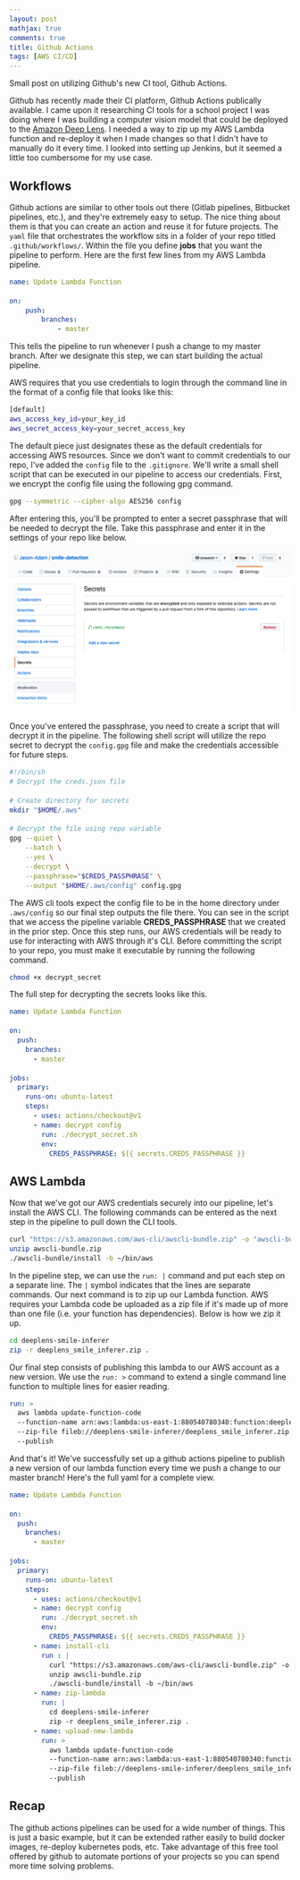 ```yaml
---
layout: post  
mathjax: true  
comments: true  
title: Github Actions
tags: [AWS CI/CD]  
---  
```


Small post on utilizing Github's new CI tool, Github Actions.  

Github has recently made their CI platform, Github Actions publically available. I came upon it researching CI tools for a school project I was doing where I was building a computer vision model that could be deployed to the [Amazon Deep Lens](https://aws.amazon.com/deeplens/). I needed a way to zip up my AWS Lambda function and re-deploy it when I made changes so that I didn't have to manually do it every time. I looked into setting up Jenkins, but it seemed a little too cumbersome for my use case.  

## Workflows  
Github actions are similar to other tools out there (Gitlab pipelines, Bitbucket pipelines, etc.), and they're extremely easy to setup. The nice thing about them is that you can create an action and reuse it for future projects. The `yaml` file that orchestrates the workflow sits in a folder of your repo titled `.github/workflows/`. Within the file you define **jobs** that you want the pipeline to perform. Here are the first few lines from my AWS Lambda pipeline.  

```yaml  
name: Update Lambda Function  

on:  
    push:
        branches:
            - master
```  

This tells the pipeline to run whenever I push a change to my master branch. After we designate this step, we can start building the actual pipeline.  

AWS requires that you use credentials to login through the command line in the format of a config file that looks like this:  

```bash  
[default]
aws_access_key_id=your_key_id  
aws_secret_access_key=your_secret_access_key
```  

The default piece just designates these as the default credentials for accessing AWS resources. Since we don't want to commit credentials to our repo, I've added the `config` file to the `.gitignore`. We'll write a small shell script that can be executed in our pipeline to access our credentials. First, we encrypt the config file using the following gpg command.  

```bash  
gpg --symmetric --cipher-algo AES256 config
```  

After entering this, you'll be prompted to enter a secret passphrase that will be needed to decrypt the file. Take this passphrase and enter it in the settings of your repo like below.  

![](../imgs/2019-12-19-github-actions/ga1.png)  

Once you've entered the passphrase, you need to create a script that will decrypt it in the pipeline. The following shell script will utilize the repo secret to decrypt the `config.gpg` file and make the credentials accessible for future steps.  

```bash  
#!/bin/sh
# Decrypt the creds.json file

# Create directory for secrets
mkdir "$HOME/.aws"

# Decrypt the file using repo variable
gpg --quiet \
    --batch \
    --yes \
    --decrypt \
    --passphrase="$CREDS_PASSPHRASE" \
    --output "$HOME/.aws/config" config.gpg
```  

The AWS cli tools expect the config file to be in the home directory under `.aws/config` so our final step outputs the file there. You can see in the script that we access the pipeline variable **CREDS_PASSPHRASE** that we created in the prior step. Once this step runs, our AWS credentials will be ready to use for interacting with AWS through it's CLI. Before committing the script to your repo, you must make it executable by running the following command.  

```bash  
chmod +x decrypt_secret
```  

The full step for decrypting the secrets looks like this.  

```yaml  
name: Update Lambda Function

on:
  push:
    branches:
      - master

jobs:
  primary:
    runs-on: ubuntu-latest
    steps:
      - uses: actions/checkout@v1
      - name: decrypt config
        run: ./decrypt_secret.sh
        env:
          CREDS_PASSPHRASE: ${{ secrets.CREDS_PASSPHRASE }}
```  

## AWS Lambda  
Now that we've got our AWS credentials securely into our pipeline, let's install the AWS CLI. The following commands can be entered as the next step in the pipeline to pull down the CLI tools.  

```bash  
curl "https://s3.amazonaws.com/aws-cli/awscli-bundle.zip" -o "awscli-bundle.zip"
unzip awscli-bundle.zip
./awscli-bundle/install -b ~/bin/aws
```  

In the pipeline step, we can use the `run: |` command and put each step on a separate line. The `|` symbol indicates that the lines are separate commands. Our next command is to zip up our Lambda function. AWS requires your Lambda code be uploaded as a zip file if it's made up of more than one file (i.e. your function has dependencies). Below is how we zip it up.  

```bash  
cd deeplens-smile-inferer  
zip -r deeplens_smile_inferer.zip .
```  

Our final step consists of publishing this lambda to our AWS account as a new version. We use the `run: >` command to extend a single command line function to multiple lines for easier reading.  

```yaml  
run: >
  aws lambda update-function-code
  --function-name arn:aws:lambda:us-east-1:880540780340:function:deeplens-smile-inferer
  --zip-file fileb://deeplens-smile-inferer/deeplens_smile_inferer.zip
  --publish
```  

And that's it! We've successfully set up a github actions pipeline to publish a new version of our lambda function every time we push a change to our master branch! Here's the full yaml for a complete view.  

```yaml  
name: Update Lambda Function

on:
  push:
    branches:
      - master

jobs:
  primary:
    runs-on: ubuntu-latest
    steps:
      - uses: actions/checkout@v1
      - name: decrypt config
        run: ./decrypt_secret.sh
        env:
          CREDS_PASSPHRASE: ${{ secrets.CREDS_PASSPHRASE }}
      - name: install-cli
        run : |
          curl "https://s3.amazonaws.com/aws-cli/awscli-bundle.zip" -o "awscli-bundle.zip"
          unzip awscli-bundle.zip
          ./awscli-bundle/install -b ~/bin/aws
      - name: zip-lambda
        run: |
          cd deeplens-smile-inferer
          zip -r deeplens_smile_inferer.zip .
      - name: upload-new-lambda
        run: >
          aws lambda update-function-code
          --function-name arn:aws:lambda:us-east-1:880540780340:function:deeplens-smile-inferer
          --zip-file fileb://deeplens-smile-inferer/deeplens_smile_inferer.zip
          --publish
```  

## Recap  
The github actions pipelines can be used for a wide number of things. This is just a basic example, but it can be extended rather easily to build docker images, re-deploy kubernetes pods, etc. Take advantage of this free tool offered by github to automate portions of your projects so you can spend more time solving problems.
